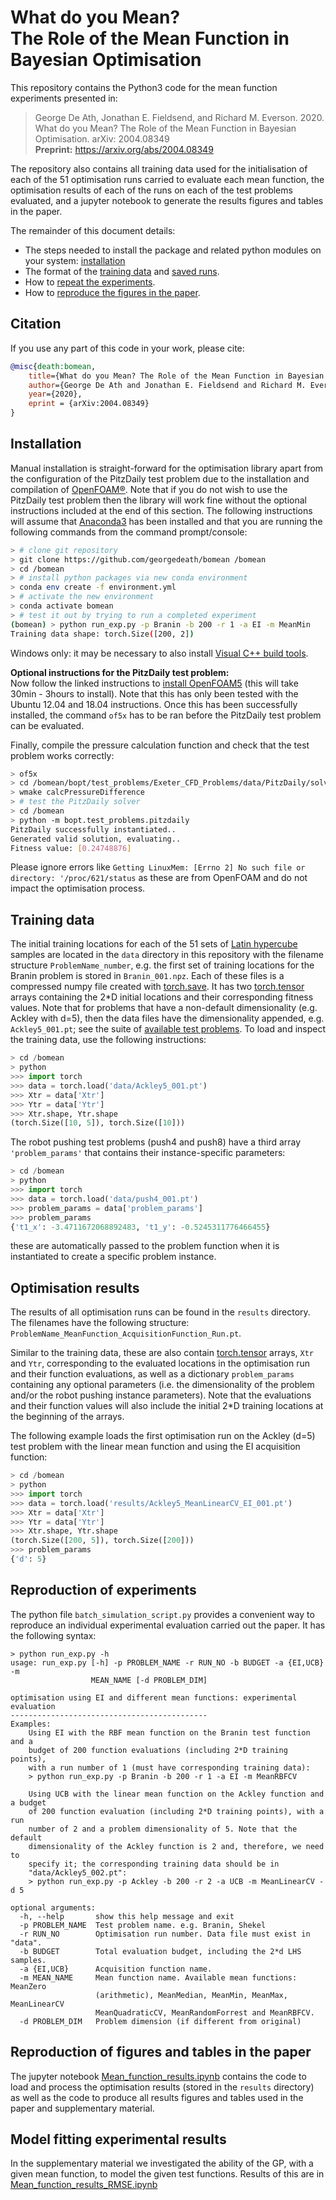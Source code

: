 # What do you Mean? <br/> The Role of the Mean Function in Bayesian Optimisation

This repository contains the Python3 code for the mean function experiments presented in:
> George De Ath, Jonathan E. Fieldsend, and Richard M. Everson. 2020. What do you Mean? The Role of the Mean Function in Bayesian Optimisation. arXiv: 2004.08349 </br>
> **Preprint:** <https://arxiv.org/abs/2004.08349>

The repository also contains all training data used for the initialisation of each of the 51 optimisation runs carried to evaluate each mean function, the optimisation results of each of the runs on each of the test problems evaluated, and a jupyter notebook to generate the results figures and tables in the paper.

The remainder of this document details:

- The steps needed to install the package and related python modules on your system:  [installation](#installation)
- The format of the [training data](#training-data) and [saved runs](#optimisation-results).
- How to [repeat the experiments](#reproduction-of-experiments).
- How to [reproduce the figures in the paper](#reproduction-of-figures-and-tables-in-the-paper).

## Citation

If you use any part of this code in your work, please cite:

```bibtex
@misc{death:bomean,
    title={What do you Mean? The Role of the Mean Function in Bayesian Optimisation},
    author={George De Ath and Jonathan E. Fieldsend and Richard M. Everson},
    year={2020},
    eprint = {arXiv:2004.08349}
}
```

## Installation

Manual installation is straight-forward for the optimisation library apart from the configuration of the PitzDaily test problem due to the installation and compilation of [OpenFOAM®](http://www.openfoam.com). Note that if you do not wish to use the PitzDaily test problem then the library will work fine without the optional instructions included at the end of this section. The following instructions will assume that [Anaconda3](https://docs.anaconda.com/anaconda/install/) has been installed and that you are running the following commands from the command prompt/console:

```bash
> # clone git repository
> git clone https://github.com/georgedeath/bomean /bomean
> cd /bomean
> # install python packages via new conda environment
> conda env create -f environment.yml
> # activate the new environment
> conda activate bomean
> # test it out by trying to run a completed experiment
(bomean) > python run_exp.py -p Branin -b 200 -r 1 -a EI -m MeanMin
Training data shape: torch.Size([200, 2])
```

Windows only: it may be necessary to also install [Visual C++ build tools](https://visualstudio.microsoft.com/visual-cpp-build-tools/).

**Optional instructions for the PitzDaily test problem:**</br>
Now follow the linked instructions to [install OpenFOAM5](https://openfoamwiki.net/index.php/Installation/Linux/OpenFOAM-5.x/Ubuntu) (this will take 30min - 3hours to install). Note that this has only been tested with the Ubuntu 12.04 and 18.04 instructions. Once this has been successfully installed, the command `of5x` has to be ran before the PitzDaily test problem can be evaluated.

Finally, compile the pressure calculation function and check that the test problem works correctly:

```bash
> of5x
> cd /bomean/bopt/test_problems/Exeter_CFD_Problems/data/PitzDaily/solvers/
> wmake calcPressureDifference
> # test the PitzDaily solver
> cd /bomean
> python -m bopt.test_problems.pitzdaily
PitzDaily successfully instantiated..
Generated valid solution, evaluating..
Fitness value: [0.24748876]
```

Please ignore errors like `Getting LinuxMem: [Errno 2] No such file or directory: '/proc/621/status` as these are from OpenFOAM and do not impact the optimisation process.

## Training data

The initial training locations for each of the 51 sets of [Latin hypercube](https://www.jstor.org/stable/1268522) samples are located in the `data` directory in this repository with the filename structure `ProblemName_number`, e.g. the first set of training locations for the Branin problem is stored in `Branin_001.npz`. Each of these files is a compressed numpy file created with [torch.save](https://pytorch.org/docs/stable/torch.html#torch.save). It has two [torch.tensor](https://pytorch.org/docs/stable/torch.html#torch.tensor) arrays containing the 2*D initial locations and their corresponding fitness values. Note that for problems that have a non-default dimensionality (e.g. Ackley with d=5), then the data files have the dimensionality appended, e.g. `Ackley5_001.pt`; see the suite of [available test problems](bopt/test_problems/synthetic_problems.py). To load and inspect the training data, use the following instructions:

```python
> cd /bomean
> python
>>> import torch
>>> data = torch.load('data/Ackley5_001.pt')
>>> Xtr = data['Xtr']
>>> Ytr = data['Ytr']
>>> Xtr.shape, Ytr.shape
(torch.Size([10, 5]), torch.Size([10]))
```

The robot pushing test problems (push4 and push8) have a third array `'problem_params'`  that contains their instance-specific parameters:

```python
> cd /bomean
> python
>>> import torch
>>> data = torch.load('data/push4_001.pt')
>>> problem_params = data['problem_params']
>>> problem_params
{'t1_x': -3.4711672068892483, 't1_y': -0.5245311776466455}
```

these are automatically passed to the problem function when it is instantiated to create a specific problem instance.

## Optimisation results

The results of all optimisation runs can be found in the `results` directory. The filenames have the following structure: `ProblemName_MeanFunction_AcquisitionFunction_Run.pt`.

 Similar to the training data, these are also contain [torch.tensor](https://pytorch.org/docs/stable/torch.html#torch.tensor) arrays, `Xtr` and `Ytr`, corresponding to the evaluated locations in the optimisation run and their function evaluations, as well as a dictionary `problem_params` containing any optional parameters (i.e. the dimensionality of the problem and/or the robot pushing instance parameters). Note that the evaluations and their function values will also include the initial 2*D training locations at the beginning of the arrays.

The following example loads the first optimisation run on the Ackley (d=5) test problem with the linear mean function and using the EI acquisition function:

```python
> cd /bomean
> python
>>> import torch
>>> data = torch.load('results/Ackley5_MeanLinearCV_EI_001.pt')
>>> Xtr = data['Xtr']
>>> Ytr = data['Ytr']
>>> Xtr.shape, Ytr.shape
(torch.Size([200, 5]), torch.Size([200]))
>>> problem_params
{'d': 5}
```

## Reproduction of experiments

The python file `batch_simulation_script.py` provides a convenient way to reproduce an individual experimental evaluation carried out the paper. It has the following syntax:

```script
> python run_exp.py -h
usage: run_exp.py [-h] -p PROBLEM_NAME -r RUN_NO -b BUDGET -a {EI,UCB} -m
                  MEAN_NAME [-d PROBLEM_DIM]

optimisation using EI and different mean functions: experimental evaluation
--------------------------------------------
Examples:
    Using EI with the RBF mean function on the Branin test function and a
    budget of 200 function evaluations (including 2*D training points),
    with a run number of 1 (must have corresponding training data):
    > python run_exp.py -p Branin -b 200 -r 1 -a EI -m MeanRBFCV

    Using UCB with the linear mean function on the Ackley function and a budget
    of 200 function evaluation (including 2*D training points), with a run
    number of 2 and a problem dimensionality of 5. Note that the default
    dimensionality of the Ackley function is 2 and, therefore, we need to
    specify it; the corresponding training data should be in
    "data/Ackley5_002.pt":
    > python run_exp.py -p Ackley -b 200 -r 2 -a UCB -m MeanLinearCV -d 5

optional arguments:
  -h, --help       show this help message and exit
  -p PROBLEM_NAME  Test problem name. e.g. Branin, Shekel
  -r RUN_NO        Optimisation run number. Data file must exist in "data".
  -b BUDGET        Total evaluation budget, including the 2*d LHS samples.
  -a {EI,UCB}      Acquisition function name.
  -m MEAN_NAME     Mean function name. Available mean functions: MeanZero
                   (arithmetic), MeanMedian, MeanMin, MeanMax, MeanLinearCV
                   MeanQuadraticCV, MeanRandomForrest and MeanRBFCV.
  -d PROBLEM_DIM   Problem dimension (if different from original)
```

## Reproduction of figures and tables in the paper

The jupyter notebook [Mean_function_results.ipynb](Mean_function_results.ipynb) contains the code to load and process the optimisation results (stored in the `results` directory) as well as the code to produce all results figures and tables used in the paper and supplementary material.

## Model fitting experimental results

In the supplementary material we investigated the ability of the GP, with a given mean function, to model the given test functions. Results of this are in [Mean_function_results_RMSE.ipynb](Mean_function_results_RMSE.ipynb)

